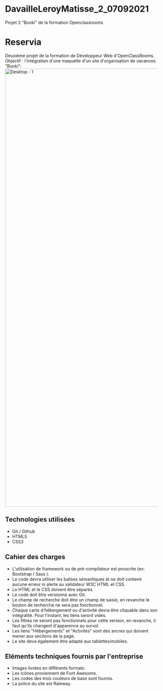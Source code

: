 # DavailleLeroyMatisse_2_07092021
Projet 2 "Booki" de la formation Openclassrooms

# Reservia
Deuxième projet de la formation de Développeur Web d'OpenClassRooms. 
Objectif : l'intégration d'une maquette d'un site d'organisation de vacances "Booki":
<img width="1440" alt="Desktop - 1" src="https://user-images.githubusercontent.com/82090592/135874137-13a551fc-edf1-4567-8b00-e693ce1c039c.png">


## Technologies utilisées 
* Git / Github
* HTML5
* CSS3

## Cahier des charges
* L'utilisation de framework ou de pré-compilateur est proscrite (ex: Bootstrap / Sass ).
* Le code devra utiliser les balises sémantiques et ne doit contenir aucune erreur ni alerte au validateur W3C HTML et CSS.
* Le HTML et le CSS doivent être séparés.
* Le code doit être versionné avec Git.
* Le champ de recherche doit être un champ de saisie, en revanche le bouton de recherche ne sera pas fonctionnel.
* Chaque carte d'hébergement ou d'activité devra être cliquable dans son intégralité. Pour l'instant, les liens seront vides.
* Les filtres ne seront pas fonctionnels pour cette version, en revanche, il faut qu'ils changent d'apparence au survol.
* Les liens "Hébergements" et "Activités" sont des ancres qui doivent mener aux sections de la page.
* Le site deva également être adapté aux tablettes/mobiles.

## Eléments techniques fournis par l'entreprise
* Images livrées en différents formats.
* Les icônes proviennent de Font Awesome.
* Les codes des trois couleurs de base sont fournis.
* La police du site est Raleway.

